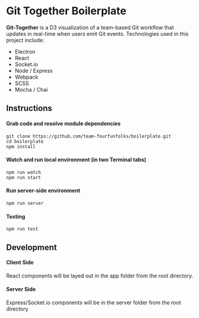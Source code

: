 # Git Together Boilerplate

__Git-Together__ is a D3 visualization of a team-based Git workflow that updates in real-time when users emit Git events. Technologies used in this project include:

  - Electron
  - React
  - Socket.io
  - Node / Express
  - Webpack
  - SCSS
  - Mocha / Chai

## Instructions

#### Grab code and resolve module dependencies

	git clone https://github.com/team-fourfunfolks/boilerplate.git
	cd boilerplate
	npm install

#### Watch and run local environment (in two Terminal tabs)

	npm run watch
	npm run start


#### Run server-side environment

	npm run server
	
#### Testing

	npm run test

## Development

#### Client Side

React components will be layed out in the app folder from the root directory.

#### Server Side

Express/Socket.io components will be in the server folder from the root directory

